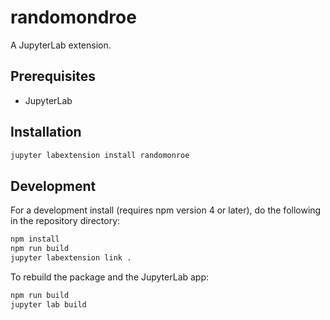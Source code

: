 # randomondroe

A JupyterLab extension.


## Prerequisites

* JupyterLab

## Installation

```bash
jupyter labextension install randomonroe
```

## Development

For a development install (requires npm version 4 or later), do the following in the repository directory:

```bash
npm install
npm run build
jupyter labextension link .
```

To rebuild the package and the JupyterLab app:

```bash
npm run build
jupyter lab build
```

